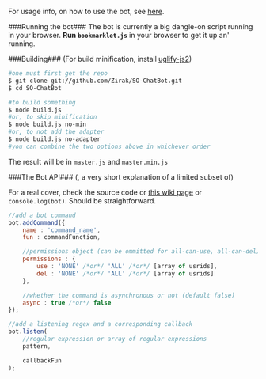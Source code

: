 For usage info, on how to use the bot, see [here](https://github.com/Zirak/SO-ChatBot/wiki/Interacting-with-the-bot).

###Running the bot###
The bot is currently a big dangle-on script running in your browser. **Run `bookmarklet.js`** in your browser to get it up an' running.

###Building###
(For build minification, install [uglify-js2](https://github.com/mishoo/UglifyJS2))

```sh
#one must first get the repo
$ git clone git://github.com/Zirak/SO-ChatBot.git
$ cd SO-ChatBot

#to build something
$ node build.js
#or, to skip minification
$ node build.js no-min
#or, to not add the adapter
$ node build.js no-adapter
#you can combine the two options above in whichever order
```
The result will be in `master.js` and `master.min.js`

###The Bot API###
(, a very short explanation of a limited subset of)

For a real cover, check the source code or [this wiki page](https://github.com/Zirak/SO-ChatBot/wiki/Plugin-writing) or `console.log(bot)`. Should be straightforward.

```javascript
//add a bot command
bot.addCommand({
    name : 'command_name',
    fun : commandFunction,

    //permissions object (can be ommitted for all-can-use, all-can-del)
    permissions : {
        use : 'NONE' /*or*/ 'ALL' /*or*/ [array of usrids],
        del : 'NONE' /*or*/ 'ALL' /*or*/ [array of usrids]
    },

    //whether the command is asynchronous or not (default false)
    async : true /*or*/ false
});

//add a listening regex and a corresponding callback
bot.listen(
    //regular expression or array of regular expressions
    pattern,

    callbackFun
);
```
